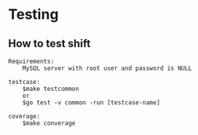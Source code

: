 # Testing


## How to test shift

```
Requirements:
	MySQL server with root user and password is NULL

testcase:
	$make testcommon
	or
	$go test -v common -run [testcase-name]

coverage:
	$make converage
```
